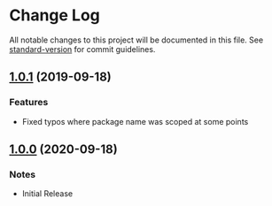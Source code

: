 # Change Log

All notable changes to this project will be documented in this file. See [standard-version](https://github.com/conventional-changelog/standard-version) for commit guidelines.

<a name="1.0.1"></a>
## [1.0.1](https://github.com/SanjayDookhoo/nodejs-better-console/compare/v1.0.0...v1.0.1) (2019-09-18)


### Features

* Fixed typos where package name was scoped at some points


<a name="1.0.0"></a>
## [1.0.0](https://github.com/SanjayDookhoo/nodejs-better-console/tree/v1.0.0) (2020-09-18)


### Notes

* Initial Release
